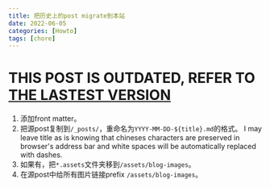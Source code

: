 ```yaml
---
title: 把历史上的post migrate到本站
date: 2022-06-05
categories: [Howto]
tags: [chore]
---
```


# **THIS POST IS OUTDATED, REFER TO [THE LASTEST VERSION](https://blog.li6q.fun/posts/howto-write-a-post/)**

1. 添加front matter。
2. 把源post复制到`/_posts/`，重命名为`YYYY-MM-DD-${title}.md`的格式。
   I may leave title as is knowing that chineses characters are preserved in browser's address bar and white spaces will be automatically replaced with dashes.
3. 如果有，把`*.assets`文件夹移到`/assets/blog-images`。
4. 在源post中给所有图片链接prefix `/assets/blog-images`。